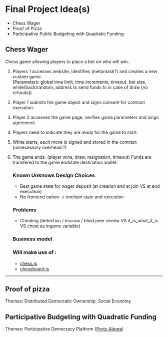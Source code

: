 
# Final Project Idea(s)

* Chess Wager
* Proof of Pizza
* Participative Public Budgeting with Quadratic Funding

## __Chess Wager__


Chess game allowing players to place a bet on who will win.


1. Players 1 accesses website, identifies (metamask?) and creates a new custom game. <br>
    (Parameters: global time limit, time increments, timeout, bet size, white/back/random, address to send funds to in case of draw [no refunds])
2. Player 1 submits the game object and signs consent   for contract execution.

3. Player 2 accesses the game page, verifies game parameters and sings agreement.

4. Players need to indicate they are ready for the game to start.

5. White starts, each move is signed and stored in the contract (unnecessary overhead ?)

6. The game ends. (player wins, draw, resignation, timeout) Funds are transfered to the game endstate destination wallet.

    ### Known Unknows Design Choices
    * Best game state for wager deposit (at creation and at join VS at end execution)
    * No frontend option -> onchain state and execution

    ### Problems
    * Cheating (detection / escrow / blind peer review VS it_is_what_it_is VS cheat as ingame variable)

    ### Business model

    ### Will make use of : 
    *   [chess.js](https://github.com/jhlywa/chess.js.git)
    *   [chessboard.js](https://github.com/oakmac/chessboardjs/)

___

## __Proof of pizza__
Themes: Distributed Democratic Ownership, Social Economy


## __Participative Budgeting with Quadratic Funding__
Themes: Participative Democracy Platform ([Porto Alegre](https://www.wri.org/insights/what-if-citizens-set-city-budgets-experiment-captivated-world-participatory-budgeting))